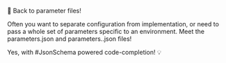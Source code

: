 📑 Back to parameter files!

Often you want to separate configuration from implementation, or need to pass a whole set of parameters specific to an environment. Meet the parameters.json and parameters.<profile>.json files!

Yes, with #JsonSchema powered code-completion! 💡
